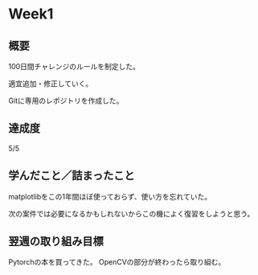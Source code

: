 # Week1
## 概要
100日間チャレンジのルールを制定した。

適宜追加・修正していく。

Gitに専用のレポジトリを作成した。

## 達成度
5/5

## 学んだこと／詰まったこと
matplotlibをこの1年間ほぼ使っておらず、使い方を忘れていた。

次の案件では必要になるかもしれないからこの機によく復習をしようと思う。

## 翌週の取り組み目標
Pytorchの本を買ってきた。
OpenCVの部分が終わったら取り組む。